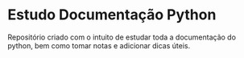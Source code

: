 # Estudo Documentação Python

Repositório criado com o intuito de estudar toda a documentação do python, bem como tomar notas e adicionar dicas úteis.